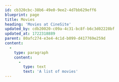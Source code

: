 ```yaml
---
id: cb320cbc-38b6-49e0-9ee2-4d7bb629eff6
blueprint: page
title: Movies
heading: 'Movies at CineSite'
updated_by: cdb20020-c09a-4c31-bc8f-b6c3d02228bf
updated_at: 1722318889
parent: 80afc274-e3e4-4c1d-b099-d417769e259d
content:
  -
    type: paragraph
    content:
      -
        type: text
        text: 'A list of movies'
---
```


